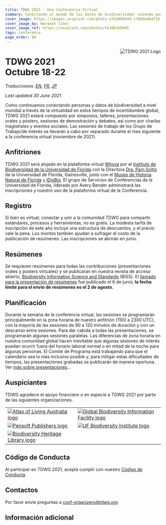 ```yaml
---
title: TDWG 2021 - Una Conferencia Virtual
summary: Conectando el mundo de los datos de biodiversidad: uniendo personas, procesos y herramientas
cover_image: https://images.unsplash.com/photo-1554990349-170b9e4bdf3b
cover_image_by: Waranot (Joe)
cover_image_ref: https://unsplash.com/photos/tkJ06vkDkMI
tags: conference
page_order: 80
---
```


<img src="https://static.tdwg.org/conferences/2021/logos/TDWG2021_logo-plant_400w.png" alt="TDWG 2021 Logo" style="float:right;padding-left:10px;padding-bottom:10px">

# TDWG 2021<br />Octubre 18-22 

_Traducciones: [EN](../), [FR](../fr), [JP](../ja)_

_Last updated 30 June 2021_

Como continuamos conectando personas y datos de biodiversidad a nivel mundial a través de la virtualidad en estos tiempos de incertidumbre global, TDWG 2021 estará compuesto por simposios, talleres, presentaciones orales y pósters, sesiones de demostración y debates, así como por charlas magistrales y eventos sociales. Las sesiones de trabajo de los Grupo de Trabajo/de Interés se llevarán a cabo por separado durante el mes siguiente a la conferencia virtual (noviembre de 2021).

## Anfitriones

TDWG 2021 será alojado en la plataforma virtual [Whova](https://whova.com/) por el [Instituto de Biodiversidad de la Universidad de Florida](https://biodiversity.research.ufl.edu/) con la Directora [Dra. Pam Soltis](https://www.floridamuseum.ufl.edu/soltis-lab/) de la Universidad de Florida, Gainesville, junto con el [Museo de Historia Natural de Florida](https://www.floridamuseum.ufl.edu/) y [iDigBio](https://www.idigbio.org/). El grupo de Servicios de Conferencias de la Universidad de Florida, liderado por Avery Bender administrará las inscripciones y nuestro uso de la plataforma virtual de la Conferencia.

## Registro

Si bien es virtual, conectar y unir a la comunidad TDWG para compartir estándares, procesos y herramientas, no es gratis. La modesta tarifa de inscripción de este año incluye una estructura de descuentos, y el precio vale la pena. Los montos también ayudan a sufragar el costo de la publicación de resúmenes. Las inscripciones se abrirán en junio.

## Resúmenes

Se requieren resúmenes para todas las contribuciones (presentaciones orales y posters virtuales) y se publicarán en nuestra revista de acceso abierto, [Biodiversity Information Science and Standards](https://biss.pensoft.net/) (BISS). El [llamado para la presentación de resúmenes](https://www.tdwg.org/conferences/2021/es/envio-de-resumenes/) fue publicado el 6 de junio; **la fecha límite para el envío de resúmenes es el 2 de agosto.**

## Planificación

Durante la semana de la conferencia virtual, las sesiones se programarán principalmente en la zona horaria de nuestro anfitrión (1100 a 2300 UTC), con la mayoría de las sesiones de 90 a 120 minutos de duración y con un descanso entre sesiones. Para dar cabida a todas las presentaciones, se programarán algunas sesiones paralelas. Las diferencias de zona horaria en nuestra comunidad global hacen inevitable que algunas sesiones de interés puedan ocurrir fuera del horario laboral normal o en mitad de la noche para algunas personas. El Comité de Programa está trabajando para que el calendario sea lo más inclusivo posible y, para mitigar estas dificultades de tiempos, las presentaciones grabadas se publicarán de manera oportuna. Ver [más sobre presentaciones](https://tdwg.org/conferences/2021/es/info-de-presentaciones/)…

## Auspiciantes

TDWG agradece el apoyo financiero o en especie a TDWG 2021 por parte de las siguientes organizaciones.
<table border="0">
<tbody>
<tr>
<td style="background-color: #FFFFFF; vertical-align: middle;">
    <a href="https://ala.org.au">
      <img src="https://static.tdwg.org/sponsors/ala-logo-stacked-rgb-600.png" alt="Atlas of Living Australia logo" width="" height="" />
    </a>
  </td>
<td style="background-color: #FFFFFF; vertical-align: middle;">
  <a href="https://gbif.org">
    <img src="https://static.tdwg.org/sponsors/gbif-2015.png" alt="Global Biodiversity Information Facility logo" width="" height="" />
  </a>
</td>
  </tr>
<tr>
  <td style="background-color: #FFFFFF; vertical-align: middle;">
    <a href="https://pensoft.net">
    <img src="https://static.tdwg.org/sponsors/pensoft-logo.png" alt="Pensoft Publishers logo" width="" height="" />
    </a>
  </td>
  <td style="background-color: #FFFFFF; vertical-align: middle;">
    <a href="https://biodiversity.research.ufl.edu/">
    <img src="https://static.tdwg.org/sponsors/uf-biodiversity-institute.png" alt="UF Biodiversity Institute logo" width="" height="" />
    </a>
  </td>
</tr>
<tr>
  <td style="background-color: #FFFFFF; vertical-align: middle;">
    <a href="https://biodiversitylibrary.org">
    <img src="https://static.tdwg.org/sponsors/bhl-combined-1024x329.png" alt="Biodiversity Heritage Library logo" width="" height="" />
    </a>
  </td>
  <td style="background-color: #FFFFFF; vertical-align: middle;">
    &nbsp;
  </td>
</tr>
    </tbody>
</table>

## Código de Conducta

Al participar en TDWG 2021, acepta cumplir con nuestro [Código de Conducta](https://www.tdwg.org/about/code-of-conduct/).

## Contactos

Por favor envíe preguntas a [conf-organizers@tdwg.org](mailto:conf-organizers@tdwg.org?subject=TDWG%202021)

## Información adicional
